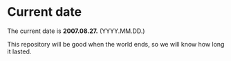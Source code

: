 # Current date

The current date is **2007.08.27.** (YYYY.MM.DD.)

This repository will be good when the world ends, so we will know how long it lasted.